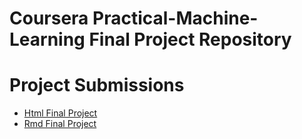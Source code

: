 # Coursera Practical-Machine-Learning Final Project Repository

# Project Submissions

- [Html Final Project](Practical_ML_Prediction_Assignment_Writeup.html)
- [Rmd Final Project](Practical_ML_Prediction_Assignment_Writeup.rmd)
